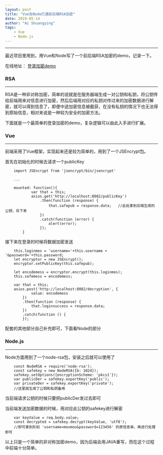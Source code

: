 ```yaml
---
layout: post
title: "Vue及Node打通前后端RSA加密"
date: 2019-05-14
author: "Ai Shuangying"
tags:
	- Vue
	- Node.js
---
```


----------

最近项目里用到，用Vue和Node写了一个前后端RSA加密的demo，记录一下。

在线地址： [登录加密demo](https://encrypt.aiyo.tech/)

### RSA
-------------

RSA是一种非对称加密，简单的说就是在服务器端生成一对公钥和私钥，将公钥传给前端用来对信息进行加密，然后后端用对应的私钥对传过来的加密数据进行解密，就可以得到信息了，即便中途加密信息被截获，在没有私钥的情况下也无法得到原始信息，相对来说是一种较为安全的加密方法。


下面就是一个最简单的登录加密的demo，复杂逻辑可以由此入手进行扩展。


### Vue
-------------

前端采用了Vue框架，实现起来还是较为简单的，用到了一个JSEncrypt包。

首先在初始化的时候去请求一个publicKey

```
	import JSEncrypt from 'jsencrypt/bin/jsencrypt'

	...

	mounted: function(){
			var that = this;
			axios.get('http://localhost:8082/publicKey')
				.then(function (response) {
					that.safepub = response.data;	//此处拿到后端生成的公钥，存下来
				})
				.catch(function (error) {
					alert(error);
				});
		}

```

接下来在登录的时候将数据加密发送

```
	this.loginmes = 'username='+this.username + '&password='+this.password;
	let encryptor = new JSEncrypt();
	encryptor.setPublicKey(this.safepub);

	let encodemess = encryptor.encrypt(this.loginmes);
	this.safemess = encodemess;

	var that = this;
	axios.post('http://localhost:8082/decryption', {
			value: encodemess
		})
		.then(function (response) {
			that.loginsuccess = response.data;
		})
		.catch(function () {
		});
```

配套的其他部分自己补充即可，下面看Node的部分


### Node.js
-------------

Node方面用到了一个node-rsa包，安装之后就可以使用了

```
	const NodeRSA = require('node-rsa');
	const safekey = new NodeRSA({b: 1024});
	safekey.setOptions({encryptionScheme: 'pkcs1'});
	var publicDer = safekey.exportKey('public');
	var privateDer = safekey.exportKey('private');
	//这里就生成了公钥和私钥备用
```

当前端请求公钥的时候只要把publicDer发过去即可

当前端发送加密数据的时候，用对应此公钥的safekey进行解密

```
	var keyValue = req.body.value;
    const decrypted = safekey.decrypt(keyValue, 'utf8');
    //即可拿到形如 'username=moumou&password=123456' 的原信息串，再进行处理即可
```

以上只是一个简单的非对称加密demo，因为后端会用JAVA重写，而在这个过程中前端十分简单。
